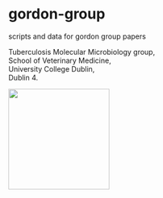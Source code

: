 # gordon-group
scripts and data for gordon group papers

Tuberculosis Molecular Microbiology group,  
School of Veterinary Medicine,   
University College Dublin,  
Dublin 4.  

<img src="http://ucdchoralscholars.ie/img/footer-logo.png" height=200px>
